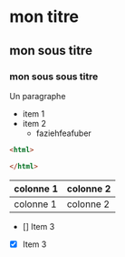 # mon titre
## mon sous titre
### mon sous sous titre

Un paragraphe 

- item 1
- item 2
    - faziehfeafuber

```html
<html>

</html>
```

|colonne 1|colonne 2|
|---|---|
|colonne 1|colonne 2|

- [] Item 3
- [x] Item 3


